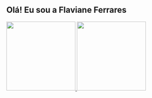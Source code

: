  ## Olá! Eu sou a  Flaviane Ferrares 
 
<div>
  <a href="https://github.com/flavianeferrares">
  <img height="180em" src="https://github-readme-stats.vercel.app/api?username=flavianeferrares&show_icons=true&theme=dark&include_all_commits=true&count_private=true"/>
  <img height="180em" src="https://github-readme-stats.vercel.app/api/top-langs/?username=flavianeferrares&layout=compact&langs_count=7&theme=dark"/>
</div>
